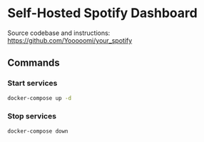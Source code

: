 # Self-Hosted Spotify Dashboard

Source codebase and instructions: https://github.com/Yooooomi/your_spotify

## Commands

### Start services

```sh
docker-compose up -d
```

### Stop services

```sh
docker-compose down
```
